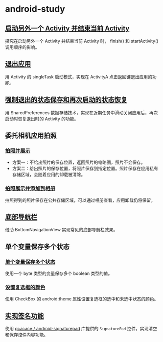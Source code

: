 # android-study

## [启动另外一个 Activity 并结束当前 Activity](https://www.jianshu.com/p/21ab5f8c4c93)

探究在启动另外一个 Activity 并结束当前 Activity 时， finish() 和 startActivity() 调用顺序的影响。

## [退出应用](https://www.jianshu.com/p/e6dda43d22e8)

用 Activity 的 singleTask 启动模式，实现在 ActivityA 点击返回键退出应用的功能。

## [强制退出的状态保存和再次启动的状态恢复](https://www.jianshu.com/p/bc71f25e2f35)

用 SharedPreferences 数据存储技术，实现在近期任务中滑动关闭应用后，再次启动时恢复退出时的 Activity 的功能。

## 委托相机应用拍照

### [拍照并展示](https://www.jianshu.com/p/f95468ecb292)

-   方案一：不给出照片的保存位置，返回照片的缩略图，照片不会保存。
-   方案二：给出照片的保存位置，将照片保存到指定位置。照片保存在应用私有存储区域，会随着应用的卸载被清除。

### [拍照展示并添加到相册](https://www.jianshu.com/p/c596590b5624)

拍照得到的照片保存在公共存储区域，可以通过相册查看，应用卸载仍将保留。

## [底部导航栏](https://www.jianshu.com/p/961213149215)

借助 BottomNavigationView 实现常见的底部导航栏效果。

## 单个变量保存多个状态

### [单个变量保存多个状态](https://www.jianshu.com/p/1ef149fd3ecd)

使用一个 byte 类型的变量保存多个 boolean 类型的值。

### [设置复选框的颜色](https://www.jianshu.com/p/694c1744108d)

使用 CheckBox 的 android:theme 属性设置复选框的选中和未选中状态的颜色。

## [实现签名功能](https://www.jianshu.com/p/bddc62bd4c55)

使用 [gcacace / android-signaturepad](https://github.com/gcacace/android-signaturepad) 库提供的 `SignaturePad` 控件，实现清空和保存控件内容功能。